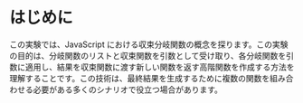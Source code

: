 # はじめに

この実験では、JavaScript における収束分岐関数の概念を探ります。この実験の目的は、分岐関数のリストと収束関数を引数として受け取り、各分岐関数を引数に適用し、結果を収束関数に渡す新しい関数を返す高階関数を作成する方法を理解することです。この技術は、最終結果を生成するために複数の関数を組み合わせる必要がある多くのシナリオで役立つ場合があります。
